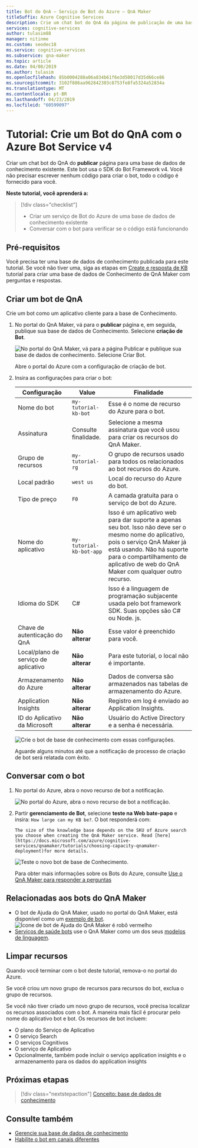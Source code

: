 ```yaml
---
title: Bot do QnA – Serviço de Bot do Azure – QnA Maker
titleSuffix: Azure Cognitive Services
description: Crie um chat bot do QnA da página de publicação de uma base de dados de conhecimento existente. Este bot usa o SDK do Bot Framework v4. Você não precisar escrever nenhum código para criar o bot, todo o código é fornecido para você.
services: cognitive-services
author: tulasim88
manager: nitinme
ms.custom: seodec18
ms.service: cognitive-services
ms.subservice: qna-maker
ms.topic: article
ms.date: 04/08/2019
ms.author: tulasim
ms.openlocfilehash: 85b0004288a06a834b61f6e3d50017d35d66ce86
ms.sourcegitcommit: 3102f886aa962842303c8753fe8fa5324a52834a
ms.translationtype: MT
ms.contentlocale: pt-BR
ms.lasthandoff: 04/23/2019
ms.locfileid: "60599097"
---
```

# <a name="tutorial-create-a-qna-bot-with-azure-bot-service-v4"></a>Tutorial: Crie um Bot do QnA com o Azure Bot Service v4

Criar um chat bot do QnA do **publicar** página para uma base de dados de conhecimento existente. Este bot usa o SDK do Bot Framework v4. Você não precisar escrever nenhum código para criar o bot, todo o código é fornecido para você.

**Neste tutorial, você aprenderá a:**

<!-- green checkmark -->
> [!div class="checklist"]
> * Criar um serviço de Bot do Azure de uma base de dados de conhecimento existente
> * Conversar com o bot para verificar se o código está funcionando 

## <a name="prerequisites"></a>Pré-requisitos

Você precisa ter uma base de dados de conhecimento publicada para este tutorial. Se você não tiver uma, siga as etapas em [Create e resposta de KB](create-publish-query-in-portal.md) tutorial para criar uma base de dados de Conhecimento de QnA Maker com perguntas e respostas.

<a name="create-a-knowledge-base-bot"></a>

## <a name="create-a-qna-bot"></a>Criar um bot de QnA

Crie um bot como um aplicativo cliente para a base de Conhecimento. 

1. No portal do QnA Maker, vá para o **publicar** página e, em seguida, publique sua base de dados de Conhecimento. Selecione **criação de Bot**. 

    ![No portal do QnA Maker, vá para a página Publicar e publique sua base de dados de conhecimento. Selecione Criar Bot.](../media/qnamaker-tutorials-create-bot/create-bot-from-published-knowledge-base-page.png)

    Abre o portal do Azure com a configuração de criação de bot.

1.  Insira as configurações para criar o bot:

    |Configuração|Value|Finalidade|
    |--|--|--|
    |Nome do bot|`my-tutorial-kb-bot`|Esse é o nome de recurso do Azure para o bot.|
    |Assinatura|Consulte finalidade.|Selecione a mesma assinatura que você usou para criar os recursos do QnA Maker.|
    |Grupo de recursos|`my-tutorial-rg`|O grupo de recursos usado para todos os relacionados ao bot recursos do Azure.|
    |Local padrão|`west us`|Local do recurso do Azure do bot.|
    |Tipo de preço|`F0`|A camada gratuita para o serviço de bot do Azure.|
    |Nome do aplicativo|`my-tutorial-kb-bot-app`|Isso é um aplicativo web para dar suporte a apenas seu bot. Isso não deve ser o mesmo nome do aplicativo, pois o serviço QnA Maker já está usando. Não há suporte para o compartilhamento de aplicativo de web do QnA Maker com qualquer outro recurso.|
    |Idioma do SDK|C#|Isso é a linguagem de programação subjacente usada pelo bot framework SDK. Suas opções são C# ou Node. js.|
    |Chave de autenticação do QnA|**Não alterar**|Esse valor é preenchido para você.|
    |Local/plano de serviço de aplicativo|**Não alterar**|Para este tutorial, o local não é importante.|
    |Armazenamento do Azure|**Não alterar**|Dados de conversa são armazenados nas tabelas de armazenamento do Azure.|
    |Application Insights|**Não alterar**|Registro em log é enviado ao Application Insights.|
    |ID do Aplicativo da Microsoft|**Não alterar**|Usuário do Active Directory e a senha é necessária.|

    ![Crie o bot de base de conhecimento com essas configurações.](../media/qnamaker-tutorials-create-bot/create-bot-from-published-knowledge-base.png)

    Aguarde alguns minutos até que a notificação de processo de criação de bot será relatada com êxito.

<a name="test-the-bot"></a>

## <a name="chat-with-the-bot"></a>Conversar com o bot

1. No portal do Azure, abra o novo recurso de bot a notificação. 

    ![No portal do Azure, abra o novo recurso de bot a notificação.](../media/qnamaker-tutorials-create-bot/azure-portal-notifications.png)

1. Partir **gerenciamento de Bot**, selecione **teste na Web bate-papo** e insira: `How large can my KB be?`. O bot responderá com: 


    `The size of the knowledge base depends on the SKU of Azure search you choose when creating the QnA Maker service. Read [here](https://docs.microsoft.com/azure/cognitive-services/qnamaker/tutorials/choosing-capacity-qnamaker-deployment)for more details.`


    ![Teste o novo bot de base de Conhecimento.](../media/qnamaker-tutorial-create-publish-query-in-portal/test-bot-in-web-chat-in-azure-portal.png)

    Para obter mais informações sobre os Bots do Azure, consulte [Use o QnA Maker para responder a perguntas](https://docs.microsoft.com/azure/bot-service/bot-builder-howto-qna?view=azure-bot-service-4.0&tabs=cs)

## <a name="related-to-qna-maker-bots"></a>Relacionadas aos bots do QnA Maker

* O bot de Ajuda do QnA Maker, usado no portal do QnA Maker, está disponível como um [exemplo de bot](https://github.com/Microsoft/BotBuilder-Samples/tree/master/experimental/csharp_dotnetcore/qnamaker-support-bot).
    ![Ícone de bot de Ajuda do QnA Maker é robô vermelho](../media/qnamaker-tutorials-create-bot/answer-bot-icon.PNG)
* [Serviços de saúde bots](https://docs.microsoft.com/HealthBot/qna_model_howto) use o QnA Maker como um dos seus [modelos de linguagem](https://docs.microsoft.com/HealthBot/qna_model_howto).

## <a name="clean-up-resources"></a>Limpar recursos

Quando você terminar com o bot deste tutorial, remova-o no portal do Azure. 

Se você criou um novo grupo de recursos para recursos do bot, exclua o grupo de recursos. 

Se você não tiver criado um novo grupo de recursos, você precisa localizar os recursos associados com o bot. A maneira mais fácil é procurar pelo nome do aplicativo bot e bot. Os recursos de bot incluem:

* O plano do Serviço de Aplicativo
* O serviço Search
* O serviços Cognitivos
* O serviço de Aplicativo
* Opcionalmente, também pode incluir o serviço application insights e o armazenamento para os dados do application insights

## <a name="next-steps"></a>Próximas etapas

> [!div class="nextstepaction"]
> [Conceito: base de dados de conhecimento](../concepts/knowledge-base.md)

## <a name="see-also"></a>Consulte também

- [Gerencie sua base de dados de conhecimento](https://qnamaker.ai)
- [Habilite o bot em canais diferentes](https://docs.microsoft.com/azure/bot-service/bot-service-manage-channels)
